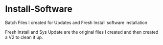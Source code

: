 # Install-Software
Batch Files I created for Updates and Fresh Install software installation

Fresh Install and Sys Update are the original files I created and then created a V2 to clean it up.

